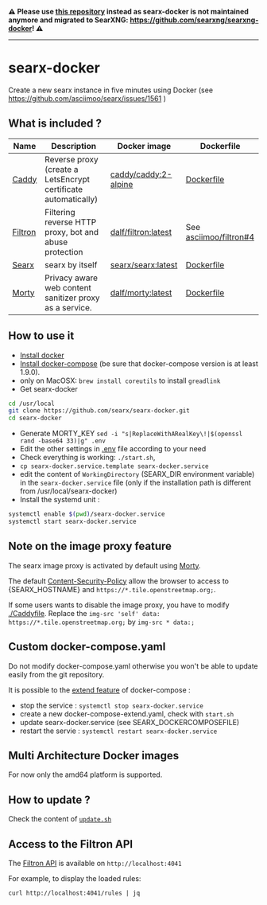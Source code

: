 **⚠️ Please use [this repository](https://github.com/searxng/searxng-docker) instead as searx-docker is not maintained anymore and migrated to SearXNG: https://github.com/searxng/searxng-docker! ⚠️**

----------

# searx-docker

Create a new searx instance in five minutes using Docker (see https://github.com/asciimoo/searx/issues/1561 )

## What is included ?

| Name | Description | Docker image | Dockerfile |
| -- | -- | -- | -- |
| [Caddy](https://github.com/caddyserver/caddy) | Reverse proxy (create a LetsEncrypt certificate automatically) | [caddy/caddy:2-alpine](https://hub.docker.com/_/caddy) | [Dockerfile](https://github.com/caddyserver/caddy-docker) |
| [Filtron](https://github.com/asciimoo/filtron) |  Filtering reverse HTTP proxy, bot and abuse protection | [dalf/filtron:latest](https://hub.docker.com/r/dalf/filtron) | See [asciimoo/filtron#4](https://github.com/asciimoo/filtron/pull/4) |
| [Searx](https://github.com/asciimoo/searx) | searx by itself | [searx/searx:latest](https://hub.docker.com/r/searx/searx) | [Dockerfile](https://github.com/searx/searx/blob/master/Dockerfile) |
| [Morty](https://github.com/asciimoo/morty) | Privacy aware web content sanitizer proxy as a service. | [dalf/morty:latest](https://hub.docker.com/r/dalf/morty) | [Dockerfile](https://github.com/dalf/morty/blob/master/Dockerfile) |

## How to use it
- [Install docker](https://docs.docker.com/install/)
- [Install docker-compose](https://docs.docker.com/compose/install/) (be sure that docker-compose version is at least 1.9.0).
- only on MacOSX: ```brew install coreutils``` to install ```greadlink```
- Get searx-docker
```sh
cd /usr/local
git clone https://github.com/searx/searx-docker.git
cd searx-docker
```
- Generate MORTY_KEY ```sed -i "s|ReplaceWithARealKey\!|$(openssl rand -base64 33)|g" .env```
- Edit the other settings in [.env](https://github.com/searx/searx-docker/blob/master/.env) file according to your need
- Check everything is working: ```./start.sh```,
- ```cp searx-docker.service.template searx-docker.service```
- edit the content of ```WorkingDirectory``` (SEARX_DIR environment variable) in the ```searx-docker.service``` file (only if the installation path is different from /usr/local/searx-docker)
- Install the systemd unit :
```sh
systemctl enable $(pwd)/searx-docker.service
systemctl start searx-docker.service
```

## Note on the image proxy feature

The searx image proxy is activated by default using [Morty](https://github.com/asciimoo/morty).

The default [Content-Security-Policy](https://developer.mozilla.org/en-US/docs/Web/HTTP/Headers/Content-Security-Policy) allow the browser to access to {SEARX_HOSTNAME} and ```https://*.tile.openstreetmap.org;```.

If some users wants to disable the image proxy, you have to modify [./Caddyfile](https://github.com/searx/searx-docker/blob/master/Caddyfile). Replace the ```img-src 'self' data: https://*.tile.openstreetmap.org;``` by ```img-src * data:;```

## Custom docker-compose.yaml

Do not modify docker-compose.yaml otherwise you won't be able to update easily from the git repository.

It is possible to the [extend feature](https://docs.docker.com/compose/extends/) of docker-compose :
- stop the service : ```systemctl stop searx-docker.service```
- create a new docker-compose-extend.yaml, check with ```start.sh```
- update searx-docker.service (see SEARX_DOCKERCOMPOSEFILE)
- restart the servie  : ```systemctl restart searx-docker.service```

## Multi Architecture Docker images

For now only the amd64 platform is supported.

## How to update ?

Check the content of [```update.sh```](https://github.com/searx/searx-docker/blob/master/update.sh)

## Access to the Filtron API

The [Filtron API](https://github.com/asciimoo/filtron#api) is available on ```http://localhost:4041```

For example, to display the loaded rules:
```
curl http://localhost:4041/rules | jq
```
